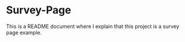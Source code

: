 # Survey-Page
This is a README document where I explain that this project is a survey page example.
